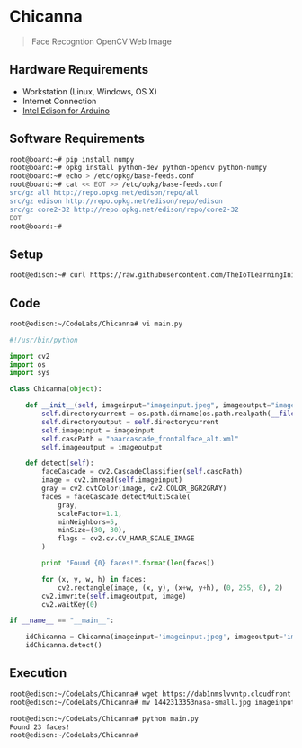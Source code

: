 # Chicanna

> Face Recogntion OpenCV Web Image

## Hardware Requirements

- Workstation (Linux, Windows, OS X)
- Internet Connection
- [Intel Edison for Arduino](https://www.seeedstudio.com/Intel%C2%AE-Edison-for-Arduino-p-2149.html)

## Software Requirements

```sh
root@board:~# pip install numpy
root@board:~# opkg install python-dev python-opencv python-numpy
root@board:~# echo > /etc/opkg/base-feeds.conf
root@board:~# cat << EOT >> /etc/opkg/base-feeds.conf
src/gz all http://repo.opkg.net/edison/repo/all
src/gz edison http://repo.opkg.net/edison/repo/edison
src/gz core2-32 http://repo.opkg.net/edison/repo/core2-32
EOT
root@board:~# 
```

## Setup

```sh
root@edison:~# curl https://raw.githubusercontent.com/TheIoTLearningInitiative/CodeLabs/master/Chicanna/setup.sh -o - | sh
```

## Code

```sh
root@edison:~/CodeLabs/Chicanna# vi main.py
```

```python
#!/usr/bin/python

import cv2
import os
import sys

class Chicanna(object):

    def __init__(self, imageinput="imageinput.jpeg", imageoutput="imageoutput.jpeg"):
        self.directorycurrent = os.path.dirname(os.path.realpath(__file__))
        self.directoryoutput = self.directorycurrent
        self.imageinput = imageinput
        self.cascPath = "haarcascade_frontalface_alt.xml"
        self.imageoutput = imageoutput

    def detect(self):
        faceCascade = cv2.CascadeClassifier(self.cascPath)
        image = cv2.imread(self.imageinput)
        gray = cv2.cvtColor(image, cv2.COLOR_BGR2GRAY)
        faces = faceCascade.detectMultiScale(
            gray,
            scaleFactor=1.1,
            minNeighbors=5,
            minSize=(30, 30),
            flags = cv2.cv.CV_HAAR_SCALE_IMAGE
        )

        print "Found {0} faces!".format(len(faces))

        for (x, y, w, h) in faces:
            cv2.rectangle(image, (x, y), (x+w, y+h), (0, 255, 0), 2)
        cv2.imwrite(self.imageoutput, image)
        cv2.waitKey(0)

if __name__ == "__main__":

    idChicanna = Chicanna(imageinput='imageinput.jpeg', imageoutput='imageoutput.jpeg')
    idChicanna.detect()
```

## Execution

```sh
root@edison:~/CodeLabs/Chicanna# wget https://dab1nmslvvntp.cloudfront.net/wp-content/uploads/2015/09/1442313353nasa-small.jpg
root@edison:~/CodeLabs/Chicanna# mv 1442313353nasa-small.jpg imageinput.jpeg
```

```sh
root@edison:~/CodeLabs/Chicanna# python main.py 
Found 23 faces!
root@edison:~/CodeLabs/Chicanna# 
```